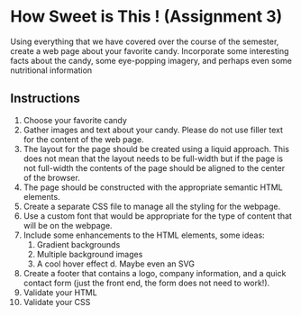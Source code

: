 # How Sweet is This ! (Assignment 3)  

Using everything that we have covered over the course of the semester, create
a web page about your favorite candy. Incorporate some interesting facts
about the candy, some eye-popping imagery, and perhaps even some
nutritional information

  ## Instructions
1. Choose your favorite candy
2. Gather images and text about your candy. Please do not use filler text for
the content of the web page.
3. The layout for the page should be created using a liquid approach. This
does not mean that the layout needs to be full-width but if the page is not
full-width the contents of the page should be aligned to the center of the
browser.
4. The page should be constructed with the appropriate semantic HTML
elements.
5. Create a separate CSS file to manage all the styling for the webpage.
6. Use a custom font that would be appropriate for the type of content that
will be on the webpage.
7. Include some enhancements to the HTML elements, some ideas:
   1. Gradient backgrounds
   2. Multiple background images
   3. A cool hover effect
d. Maybe even an SVG
8. Create a footer that contains a logo, company information, and a quick
contact form (just the front end, the form does not need to work!).
9. Validate your HTML
10. Validate your CSS



  
